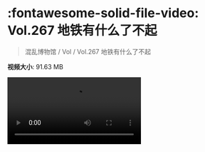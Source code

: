 # :fontawesome-solid-file-video: Vol.267 地铁有什么了不起

> 混乱博物馆 / Vol / Vol.267 地铁有什么了不起

**视频大小**: 91.63 MB

<div class="video"><video src="https://file.hsyhx.top/archive/267.mp4" controls preload>🤔 您的浏览器不支持 video 标签</video></div>